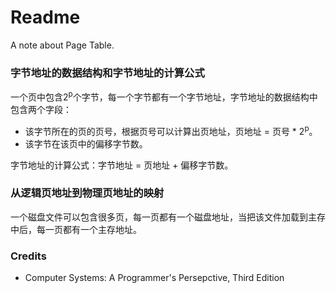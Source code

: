 # Readme
A note about Page Table.

### 字节地址的数据结构和字节地址的计算公式

一个页中包含2<sup>p</sup>个字节，每一个字节都有一个字节地址，字节地址的数据结构中包含两个字段：
- 该字节所在的页的页号，根据页号可以计算出页地址，页地址 = 页号 * 2<sup>p</sup>。
- 该字节在该页中的偏移字节数。

字节地址的计算公式：字节地址 = 页地址 + 偏移字节数。

### 从逻辑页地址到物理页地址的映射

一个磁盘文件可以包含很多页，每一页都有一个磁盘地址，当把该文件加载到主存中后，每一页都有一个主存地址。

### Credits
- Computer Systems: A Programmer's Persepctive, Third Edition
